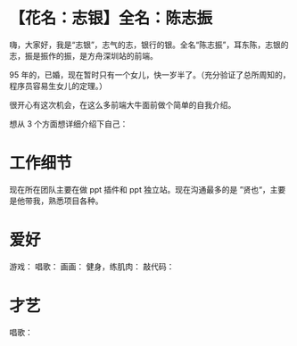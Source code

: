 # 【花名：志银】全名：陈志振

嗨，大家好，我是“志银”，志气的志，银行的银。全名“陈志振”，耳东陈，志银的志，振是振作的振，是方舟深圳站的前端。

95 年的，已婚，现在暂时只有一个女儿，快一岁半了。（充分验证了总所周知的，程序员容易生女儿的定理。）

很开心有这次机会，在这么多前端大牛面前做个简单的自我介绍。

想从 3 个方面想详细介绍下自己：

# 工作细节

现在所在团队主要在做 ppt 插件和 ppt 独立站。现在沟通最多的是 ”贤也“，主要是他带我，熟悉项目各种。

# 爱好

游戏：
唱歌：
画画：
健身，练肌肉：
敲代码：

# 才艺

唱歌：
